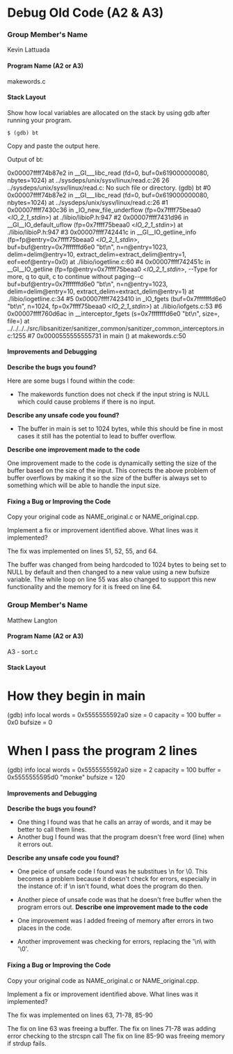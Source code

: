 # Debug Old Code (A2 & A3)

### Group Member's Name

Kevin Lattuada

#### Program Name (A2 or A3)

makewords.c

#### Stack Layout

Show how local variables are allocated on the stack by using gdb after running your program.
```
$ (gdb) bt
```
Copy and paste the output here.

Output of bt:

0x00007ffff74b87e2 in __GI___libc_read (fd=0, buf=0x619000000080, nbytes=1024) at ../sysdeps/unix/sysv/linux/read.c:26
26      ../sysdeps/unix/sysv/linux/read.c: No such file or directory.
(gdb) bt
#0  0x00007ffff74b87e2 in __GI___libc_read (fd=0, buf=0x619000000080, nbytes=1024)
    at ../sysdeps/unix/sysv/linux/read.c:26
#1  0x00007ffff7430c36 in _IO_new_file_underflow (fp=0x7ffff75beaa0 <_IO_2_1_stdin_>)
    at ./libio/libioP.h:947
#2  0x00007ffff7431d96 in __GI__IO_default_uflow (fp=0x7ffff75beaa0 <_IO_2_1_stdin_>)
    at ./libio/libioP.h:947
#3  0x00007ffff742441c in __GI__IO_getline_info (fp=fp@entry=0x7ffff75beaa0 <_IO_2_1_stdin_>, 
    buf=buf@entry=0x7fffffffd6e0 "bt\n", n=n@entry=1023, delim=delim@entry=10, 
    extract_delim=extract_delim@entry=1, eof=eof@entry=0x0) at ./libio/iogetline.c:60
#4  0x00007ffff742451c in __GI__IO_getline (fp=fp@entry=0x7ffff75beaa0 <_IO_2_1_stdin_>, 
--Type <RET> for more, q to quit, c to continue without paging--c
    buf=buf@entry=0x7fffffffd6e0 "bt\n", n=n@entry=1023, delim=delim@entry=10, extract_delim=extract_delim@entry=1) at ./libio/iogetline.c:34
#5  0x00007ffff7423410 in _IO_fgets (buf=0x7fffffffd6e0 "bt\n", n=1024, fp=0x7ffff75beaa0 <_IO_2_1_stdin_>) at ./libio/iofgets.c:53
#6  0x00007ffff760d6ac in __interceptor_fgets (s=0x7fffffffd6e0 "bt\n", size=<optimized out>, file=<optimized out>) at ../../../../src/libsanitizer/sanitizer_common/sanitizer_common_interceptors.inc:1255
#7  0x0000555555555731 in main () at makewords.c:50

#### Improvements and Debugging

**Describe the bugs you found?**

Here are some bugs I found within the code:

- The makewords function does not check if the input string is NULL which could cause problems if there is no input.

**Describe any unsafe code you found?**

- The buffer in main is set to 1024 bytes, while this should be fine in most cases it still has the potential to lead to buffer overflow.

**Describe one improvement made to the code**

One improvement made to the code is dynamically setting the size of the buffer based on the size of the input. This corrects the above problem of buffer overflows by making it so the size of the buffer is always set to something which will be able to handle the input size.

#### Fixing a Bug or Improving the Code

Copy your original code as NAME_original.c or NAME_original.cpp.

Implement a fix or improvement identified above. What lines was it implemented?

The fix was implemented on lines 51, 52, 55, and 64.

The buffer was changed from being hardcoded to 1024 bytes to being set to NULL by default and then changed to a new value using a new bufsize variable. The while loop on line 55 was also changed to support this new functionality and the memory for it is freed on line 64.

### Group Member's Name
Matthew Langton
#### Program Name (A2 or A3)
A3 - sort.c
#### Stack Layout

# How they begin in main
(gdb) info local
words = 0x5555555592a0
size = 0
capacity = 100
buffer = 0x0
bufsize = 0

# When I pass the program 2 lines
(gdb) info local
words = 0x5555555592a0
size = 2
capacity = 100
buffer = 0x5555555595d0 "monke"
bufsize = 120



#### Improvements and Debugging

**Describe the bugs you found?**
- One thing I found was that he calls an array of words, and it may be better to call them lines.
- Another bug I found was that the program doesn't free word (line) when it errors out.

**Describe any unsafe code you found?**
- One peice of unsafe code I found was he substitues \n for \0. This becomes a problem because it doesn't check for errors, especially in the instance of: 
if \n isn't found, what does the program do then.

- Another piece of unsafe code was that he doesn't free buffer when the program errors out.
**Describe one improvement made to the code**
- One improvement was I added freeing of memory after errors in two places in the code.
- Another improvement was checking for errors, replacing the '\n\ with '\0'.
#### Fixing a Bug or Improving the Code

Copy your original code as NAME_original.c or NAME_original.cpp.

Implement a fix or improvement identified above. What lines was it implemented?

The fix was implemented on lines 63, 71-78, 85-90

The fix on line 63 was freeing a buffer.
The fix on lines 71-78 was adding error checking to the strcspn call
The fix on line 85-90 was freeing memory if strdup fails.